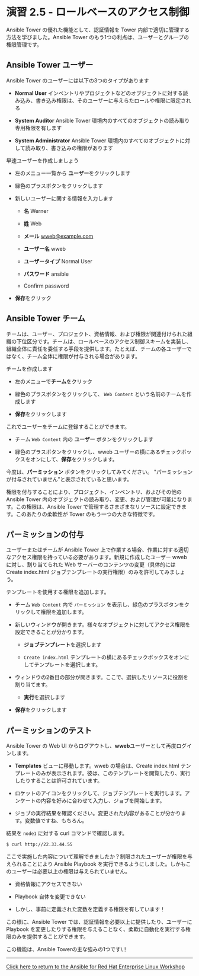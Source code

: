 # 演習 2.5 - ロールベースのアクセス制御

Ansible Tower の優れた機能として、認証情報を Tower 内部で適切に管理する方法を学びました。Ansible Tower のもう1つの利点は、ユーザーとグループの権限管理です。  

## Ansible Tower ユーザー  

Ansible Tower のユーザーには以下の3つのタイプがあります    

- **Normal User** インベントリやプロジェクトなどのオブジェクトに対する読み込み、書き込み権限は、そのユーザーに与えらたロールや権限に限定される    

- **System Auditor** Ansible Tower 環境内のすべてのオブジェクトの読み取り専用権限を有します  

- **System Administrator** Ansible Tower 環境内のすべてのオブジェクトに対して読み取り、書き込みの権限があります  

早速ユーザーを作成しましょう  

- 左のメニュー一覧から **ユーザー**をクリックします  

- 緑色のプラスボタンをクリックします  

- 新しいユーザーに関する情報を入力します  
  
    - **名** Werner  
  
    - **姓** Web  
  
    - **メール** wweb@example.com  
   
    - **ユーザー名** wweb  
  
    - **ユーザータイプ** Normal User  
  
    - **パスワード** ansible  
  
    - Confirm password  

- **保存**をクリック  

## Ansible Tower チーム  

チームは、ユーザー、プロジェクト、資格情報、および権限が関連付けられた組織の下位区分です。チームは、ロールベースのアクセス制御スキームを実装し、組織全体に責任を委任する手段を提供します。たとえば、チームの各ユーザーではなく、チーム全体に権限が付与される場合があります。  

チームを作成します  

- 左のメニューで**チーム**をクリック  

- 緑色のプラスボタンをクリックして、 `Web Content` という名前のチームを作成します  

- **保存**をクリックします  

これでユーザーをチームに登録することができます。  

- チーム `Web Content` 内の **ユーザー** ボタンをクリックします  

- 緑色のプラスボタンをクリックし、wweb ユーザーの横にあるチェックボックスをオンにして、**保存**をクリックします。  

今度は、**パーミッション** ボタンをクリックしてみてください。 "パーミッションが付与されていません"と表示されていると思います。  

権限を付与することにより、プロジェクト、インベントリ、およびその他の Ansible Tower 内のオブジェクトの読み取り、変更、および管理が可能になります。この権限は、Ansible Tower で管理するさまざまなリソースに設定できます。このあたりの柔軟性が Tower のもう一つの大きな特徴です。

## パーミッションの付与  

ユーザーまたはチームが Ansible Tower 上で作業する場合、作業に対する適切なアクセス権限を持っている必要があります。新規に作成したユーザー wweb に対し、割り当てられた Web サーバーのコンテンツの変更（具体的には Create index.html ジョブテンプレートの実行権限）のみを許可してみましょう。  

テンプレートを使用する権限を追加します。  

- チーム `Web Content` 内で `パーミッション` を表示し、緑色のプラスボタンをクリックして権限を追加します。  

- 新しいウィンドウが開きます。様々なオブジェクトに対してアクセス権限を設定できることが分かります。  
  
    - **ジョブテンプレート**を選択します  
  
    - `Create index.html` テンプレートの横にあるチェックボックスをオンにしてテンプレートを選択します。  

- ウィンドウの2番目の部分が開きます。ここで、選択したリソースに役割を割り当てます。  

    - **実行**を選択します

- **保存**をクリックします

## パーミッションのテスト

Ansible Tower の Web UI からログアウトし、**wweb**ユーザーとして再度ログインします。  

- **Templates** ビューに移動します。wweb の場合は、Create index.html テンプレートのみが表示されます。彼は、このテンプレートを閲覧したり、実行したりすることは許可されています。  

- ロケットのアイコンをクリックして、ジョブテンプレートを実行します。アンケートの内容を好みに合わせて入力し、ジョブを開始します。  

- ジョブの実行結果を確認ください。変更された内容があることが分かります。変数値ですね、もちろん。  

結果を `node1` に対する curl コマンドで確認します。　　

```bash
$ curl http://22.33.44.55
```

ここで実施した内容について理解できましたか？制限されたユーザーが権限を与えられることにより Ansible Playbook を実行できるようにしました。しかもこのユーザーは必要以上の権限は与えられていません。

  - 資格情報にアクセスできない

  - Playbook 自体を変更できない

  - しかし、事前に定義された変数を定義する権限を有しています！

この様に、Ansible Tower では、認証情報を必要以上に提供したり、ユーザーに Playbook を変更したりする権限を与えることなく、柔軟に自動化を実行する権限のみを提供することができます。

この機能は、Ansible Towerの主な強みの1つです\！

----

[Click here to return to the Ansible for Red Hat Enterprise Linux Workshop](../README.md#section-2---ansible-tower-exercises)

